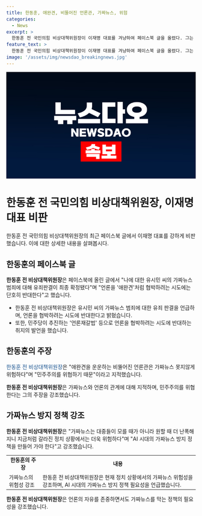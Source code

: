 ```yaml
---
title: 한동훈, 애완견, 비뚤어진 언론관, 가짜뉴스, 위험
categories:
  - News
excerpt: >
  한동훈 전 국민의힘 비상대책위원장이 이재명 대표를 겨냥하여 페이스북 글을 올렸다. 그는 유시민 씨의 가짜뉴스 범죄에 대한 유죄 판결에 대한 발언을 통해 이 대표를 비판했고, 언론의 자유와 가짜뉴스 방지 정책에 대해 강조했다. 또한, AI 시대에 가짜뉴스로 인한 선동이 더욱 위험해질 것을 우려하며, 언론의 역할이 변하지 않을 것을 믿음을 표현했다.
feature_text: >
  한동훈 전 국민의힘 비상대책위원장이 이재명 대표를 겨냥하여 페이스북 글을 올렸다. 그는 유시민 씨의 가짜뉴스 범죄에 대한 유죄 판결에 대한 발언을 통해 이 대표를 비판했고, 언론의 자유와 가짜뉴스 방지 정책에 대해 강조했다. 또한, AI 시대에 가짜뉴스로 인한 선동이 더욱 위험해질 것을 우려하며, 언론의 역할이 변하지 않을 것을 믿음을 표현했다.
image: '/assets/img/newsdao_breakingnews.jpg'
---
```


<p><img src="/assets/img/newsdao_breakingnews.jpg" alt="firstkoreanews 속보" /></p>

<h1>한동훈 전 국민의힘 비상대책위원장, 이재명 대표 비판</h1>

<p data-ke-size="size16">한동훈 전 국민의힘 비상대책위원장의 최근 페이스북 글에서 이재명 대표를 강하게 비판했습니다. 이에 대한 상세한 내용을 살펴봅시다.</p>

<h2 data-ke-size="size26">한동훈의 페이스북 글</h2>

<p><b>한동훈 전 비상대책위원장</b>은 페이스북에 올린 글에서 "나에 대한 유시민 씨의 가짜뉴스 범죄에 대해 유죄판결이 최종 확정됐다"며 "언론을 '애완견'처럼 협박하려는 시도에는 단호히 반대한다"고 했습니다.</p>

<ul>
  <li>한동훈 전 비상대책위원장은 유시민 씨의 가짜뉴스 범죄에 대한 유죄 판결을 언급하며, 언론을 협박하려는 시도에 반대한다고 밝혔습니다.</li>
  <li>또한, 민주당이 추진하는 '언론재갈법' 등으로 언론을 협박하려는 시도에 반대하는 취지의 발언을 했습니다.</li>
</ul>

<h2 data-ke-size="size26">한동훈의 주장</h2>

<p><span style="color: #1a5490;">한동훈 전 비상대책위원장</span>은 "애완견을 운운하는 비뚤어진 언론관은 가짜뉴스 못지않게 위험하다"며 "민주주의를 위협하기 때문"이라고 지적했습니다.</p>

<p><b>한동훈 전 비상대책위원장</b>은 가짜뉴스와 언론의 관계에 대해 지적하며, 민주주의를 위협한다는 그의 주장을 강조했습니다.</p>

<h2 data-ke-size="size26">가짜뉴스 방지 정책 강조</h2>

<p><b>한동훈 전 비상대책위원장</b>은 "가짜뉴스는 대중들이 모를 때가 아니라 원할 때 더 난폭해지니 지금처럼 갈라진 정치 상황에서는 더욱 위험하다"며 "AI 시대의 가짜뉴스 방지 정책을 만들어 가야 한다"고 강조했습니다.</p>

<table style="width: 100%;">
  <tr>
    <td style="text-align: center; height: 17px;"><b>한동훈의 주장</b></td>
    <td style="text-align: center; height: 17px;"><b>내용</b></td>
  </tr>
  <tr>
    <td style="text-align: left;">가짜뉴스의 위험성 강조</td>
    <td style="text-align: left;">한동훈 전 비상대책위원장은 현재 정치 상황에서의 가짜뉴스 위험성을 강조하며, AI 시대의 가짜뉴스 방지 정책 필요성을 언급했습니다.</td>
  </tr>
</table>

<p><b>한동훈 전 비상대책위원장</b>은 언론의 자유를 존중하면서도 가짜뉴스를 막는 정책의 필요성을 강조했습니다.</p>

